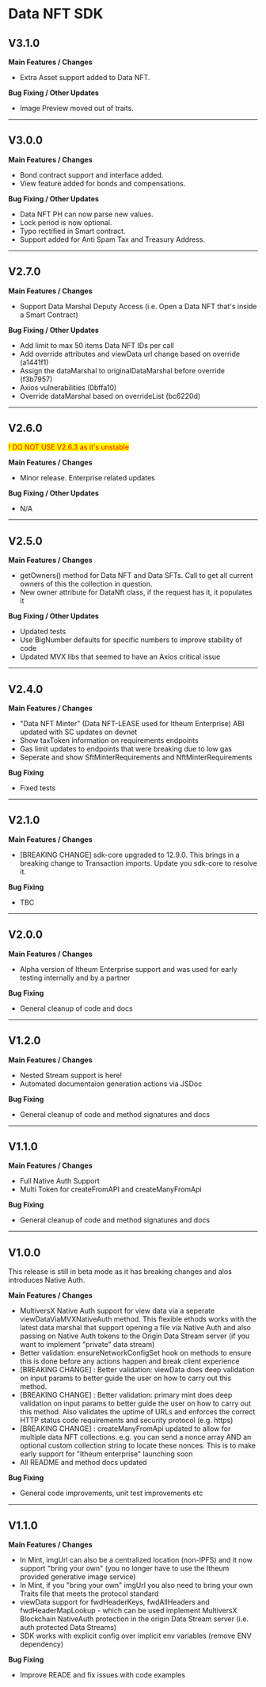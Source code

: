 # Data NFT SDK

## V3.1.0

**Main Features / Changes**

* Extra Asset support added to Data NFT.

**Bug Fixing / Other Updates**

* Image Preview moved out of traits.

***

## V3.0.0

**Main Features / Changes**

* Bond contract support and interface added.
* View feature added for bonds and compensations.

**Bug Fixing / Other Updates**

* Data NFT PH can now parse new values.
* Lock period is now optional.
* Typo rectified in Smart contract.
* Support added for Anti Spam Tax and Treasury Address.

***

## V2.7.0

**Main Features / Changes**

* Support Data Marshal Deputy Access (i.e. Open a Data NFT that's inside a Smart Contract)

**Bug Fixing / Other Updates**

* Add limit to max 50 items Data NFT IDs per call
* Add override attributes and viewData url change based on override (a1441f1)&#x20;
* Assign the dataMarshal to originalDataMarshal before override (f3b7957)&#x20;
* Axios vulnerabilities (0bffa10)&#x20;
* Override dataMarshal based on overrideList (bc6220d)

***

## V2.6.0

<mark style="color:red;">! DO NOT USE V2.6.3 as it's unstable</mark>

**Main Features / Changes**

* Minor release. Enterprise related updates

**Bug Fixing / Other Updates**

* N/A

***

## V2.5.0

**Main Features / Changes**

* getOwners() method for Data NFT and Data SFTs. Call to get all current owners of this the collection in question.
* New owner attribute for DataNft class, if the request has it, it populates it

**Bug Fixing / Other Updates**

* Updated tests
* Use BigNumber defaults for specific numbers to improve stability of code
* Updated MVX libs that seemed to have an Axios critical issue

***

## V2.4.0

**Main Features / Changes**

* "Data NFT Minter" (Data NFT-LEASE used for Itheum Enterprise) ABI updated with SC updates on devnet
* Show taxToken information on requirements endpoints
* Gas limit updates to endpoints that were breaking due to low gas
* Seperate and show SftMinterRequirements and NftMinterRequirements

**Bug Fixing**

* Fixed tests

***

## V2.1.0

**Main Features / Changes**

* \[BREAKING CHANGE] sdk-core upgraded to 12.9.0. This brings in a breaking change to Transaction imports. Update you sdk-core to resolve it.

**Bug Fixing**

* TBC

***

## V2.0.0

**Main Features / Changes**

* Alpha version of Itheum Enterprise support and was used for early testing internally and by a partner

**Bug Fixing**

* General cleanup of code and docs

***

## V1.2.0

**Main Features / Changes**

* Nested Stream support is here!
* Automated documentaion generation actions via JSDoc

**Bug Fixing**

* General cleanup of code and method signatures and docs

***

## V1.1.0

**Main Features / Changes**

* Full Native Auth Support
* Multi Token for createFromAPI and createManyFromApi

**Bug Fixing**

* General cleanup of code and method signatures and docs

***

## V1.0.0

This release is still in beta mode as it has breaking changes and alos introduces Native Auth.

**Main Features / Changes**

* MultiversX Native Auth support for view data via a seperate viewDataViaMVXNativeAuth method. This flexible ethods works with the latest data marshal that support opening a file via Native Auth and also passing on Native Auth tokens to the Origin Data Stream server (if you want to implement "private" data stream)
* Better validation: ensureNetworkConfigSet hook on methods to ensure this is done before any actions happen and break client experience
* \[BREAKING CHANGE] : Better validation: viewData does deep validation on input params to better guide the user on how to carry out this method.&#x20;
* \[BREAKING CHANGE] : Better validation: primary mint does deep validation on input params to better guide the user on how to carry out this method. Also validates the uptime of URLs and enforces the correct HTTP status code requirements and security protocol (e.g. https)
* \[BREAKING CHANGE] : createManyFromApi updated to allow for multiple data NFT collections. e.g. you can send a nonce array AND an optional custom collection string to locate these nonces. This is to make early support for "Itheum enterprise" launching soon
* All README and method docs updated

**Bug Fixing**

* General code improvements, unit test improvements etc

***

## V1.1.0

**Main Features / Changes**

* In Mint, imgUrl can also be a centralized location (non-IPFS) and it now support "bring your own" (you no longer have to use the Itheum provided generative image service)
* In Mint, if you "bring your own" imgUrl you also need to bring your own Traits file that meets the protocol standard
* viewData support for fwdHeaderKeys, fwdAllHeaders and fwdHeaderMapLookup - which can be used implement MultiversX Blockchain NativeAuth protection in the origin Data Stream server (i.e. auth protected Data Streams)
* SDK works with explicit config over implicit env variables (remove ENV dependency)

**Bug Fixing**

* Improve READE and fix issues with code examples
